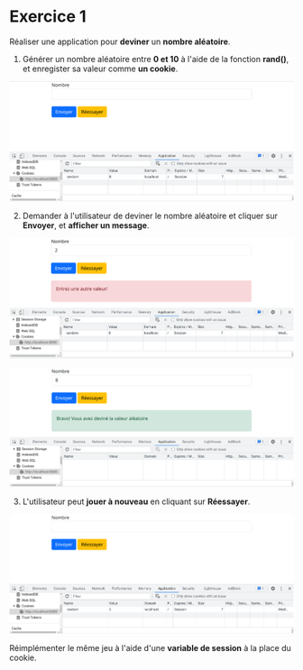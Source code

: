 # Exercice 1
Réaliser une application pour **deviner** un **nombre aléatoire**.

1. Générer un nombre aléatoire entre **0 et 10** à l'aide de la fonction **rand()**, et enregister sa valeur comme **un cookie**.

![Exercice 1-1](screenshots/ex1-1.png)

2. Demander à l'utilisateur de deviner le nombre aléatoire et cliquer sur **Envoyer**, et **afficher un message**.

![Exercice 1-2](screenshots/ex1-2.png)

![Exercice 1-3](screenshots/ex1-3.png)

3. L'utilisateur peut **jouer à nouveau** en cliquant sur **Réessayer**.

![Exercice 1-4](screenshots/ex1-4.png)

Réimplémenter le même jeu à l'aide d'une **variable de session** à la place du cookie.
